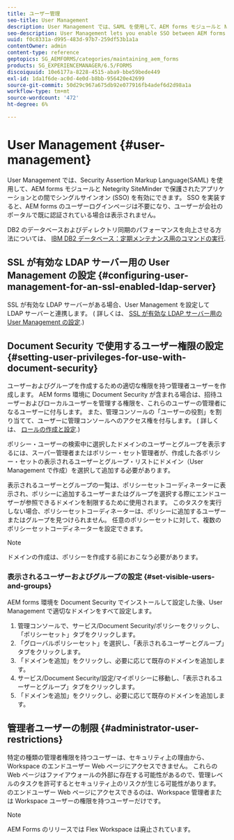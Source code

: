 ```yaml
---
title: ユーザー管理
seo-title: User Management
description: User Management では、SAML を使用して、AEM forms モジュールと Netegrity SiteMinder で保護されたアプリケーションとの間で SSO を有効にできます。 このドキュメントでは、User Management の詳細を説明します。
seo-description: User Management lets you enable SSO between AEM forms modules and Netegrity SiteMinder-protected applications by using SAML. This document provides more information about User Management.
uuid: f0c8331a-d995-483d-97b7-259df53b1a1a
contentOwner: admin
content-type: reference
geptopics: SG_AEMFORMS/categories/maintaining_aem_forms
products: SG_EXPERIENCEMANAGER/6.5/FORMS
discoiquuid: 10e6177a-8228-4515-aba9-bbe59bede449
exl-id: 1da1f6de-ac0d-4e0d-b8bb-956420e42699
source-git-commit: 50d29c967a675db92e077916fb4adef6d2d98a1a
workflow-type: tm+mt
source-wordcount: '472'
ht-degree: 6%

---
```


# User Management {#user-management}

User Management では、Security Assertion Markup Language(SAML) を使用して、AEM forms モジュールと Netegrity SiteMinder で保護されたアプリケーションとの間でシングルサインオン (SSO) を有効にできます。 SSO を実装すると、AEM forms のユーザーログインページは不要になり、ユーザーが会社のポータルで既に認証されている場合は表示されません。

DB2 のデータベースおよびディレクトリ同期のパフォーマンスを向上させる方法については、 [IBM DB2 データベース：定期メンテナンス用のコマンドの実行](/help/forms/using/admin-help/ibm-db2-database-running-commands.md#ibm-db2-database-running-commands-for-regular-maintenance).

## SSL が有効な LDAP サーバー用の User Management の設定 {#configuring-user-management-for-an-ssl-enabled-ldap-server}

SSL が有効な LDAP サーバーがある場合、User Management を設定して LDAP サーバーと連携します。 ( 詳しくは、 [SSL が有効な LDAP サーバー用の User Management の設定](/help/forms/using/admin-help/configure-user-management-ssl-enabled.md#configure-user-management-for-an-ssl-enabled-ldap-server).)

## Document Security で使用するユーザー権限の設定 {#setting-user-privileges-for-use-with-document-security}

ユーザーおよびグループを作成するための適切な権限を持つ管理者ユーザーを作成します。 AEM forms 環境に Document Security が含まれる場合は、招待ユーザーおよびローカルユーザーを管理する権限を、これらのユーザーの管理者になるユーザーに付与します。 また、管理コンソールの「ユーザーの役割」を割り当てて、ユーザーに管理コンソールへのアクセス権を付与します。 ( 詳しくは、 [ロールの作成と設定](/help/forms/using/admin-help/creating-configuring-roles.md#creating-and-configuring-roles).)

ポリシー・ユーザーの検索中に選択したドメインのユーザーとグループを表示するには、スーパー管理者またはポリシー・セット管理者が、作成した各ポリシー・セットの表示されるユーザーとグループ・リストにドメイン（User Management で作成）を選択して追加する必要があります。

表示されるユーザーとグループの一覧は、ポリシーセットコーディネーターに表示され、ポリシーに追加するユーザーまたはグループを選択する際にエンドユーザーが参照できるドメインを制限するために使用されます。 このタスクを実行しない場合、ポリシーセットコーディネーターは、ポリシーに追加するユーザーまたはグループを見つけられません。 任意のポリシーセットに対して、複数のポリシーセットコーディネーターを設定できます。

>[!NOTE]
>
>ドメインの作成は、ポリシーを作成する前におこなう必要があります。

### 表示されるユーザーおよびグループの設定 {#set-visible-users-and-groups}

AEM forms 環境を Document Security でインストールして設定した後、User Management で適切なドメインをすべて設定します。

1. 管理コンソールで、サービス/Document Security/ポリシーをクリックし、「ポリシーセット」タブをクリックします。
1. 「グローバルポリシーセット」を選択し、「表示されるユーザーとグループ」タブをクリックします。
1. 「ドメインを追加」をクリックし、必要に応じて既存のドメインを追加します。
1. サービス/Document Security/設定/マイポリシーに移動し、「表示されるユーザーとグループ」タブをクリックします。
1. 「ドメインを追加」をクリックし、必要に応じて既存のドメインを追加します。

## 管理者ユーザーの制限 {#administrator-user-restrictions}

特定の種類の管理者権限を持つユーザーは、セキュリティ上の理由から、Workspace のエンドユーザー Web ページにアクセスできません。 これらの Web ページはファイアウォールの外部に存在する可能性があるので、管理レベルのタスクを許可するとセキュリティ上のリスクが生じる可能性があります。 のエンドユーザー Web ページにアクセスできるのは、Workspace 管理者または Workspace ユーザーの権限を持つユーザーだけです。

>[!NOTE]
>
>AEM Forms のリリースでは Flex Workspace は廃止されています。
